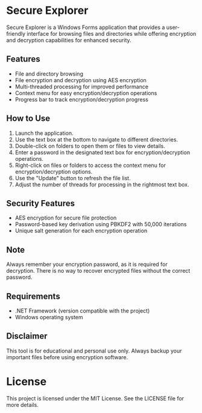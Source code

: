 # Secure Explorer

Secure Explorer is a Windows Forms application that provides a user-friendly interface for browsing files and directories while offering encryption and decryption capabilities for enhanced security.

## Features

- File and directory browsing
- File encryption and decryption using AES encryption
- Multi-threaded processing for improved performance
- Context menu for easy encryption/decryption operations
- Progress bar to track encryption/decryption progress

## How to Use

1. Launch the application.
2. Use the text box at the bottom to navigate to different directories.
3. Double-click on folders to open them or files to view details.
4. Enter a password in the designated text box for encryption/decryption operations.
5. Right-click on files or folders to access the context menu for encryption/decryption options.
6. Use the "Update" button to refresh the file list.
7. Adjust the number of threads for processing in the rightmost text box.

## Security Features

- AES encryption for secure file protection
- Password-based key derivation using PBKDF2 with 50,000 iterations
- Unique salt generation for each encryption operation

## Note

Always remember your encryption password, as it is required for decryption. There is no way to recover encrypted files without the correct password.

## Requirements

- .NET Framework (version compatible with the project)
- Windows operating system

## Disclaimer

This tool is for educational and personal use only. Always backup your important files before using encryption software.

# License

This project is licensed under the MIT License. See the LICENSE file for more details.
